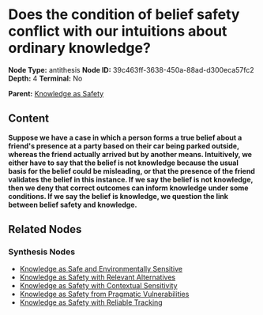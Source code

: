 # Does the condition of belief safety conflict with our intuitions about ordinary knowledge?

**Node Type:** antithesis
**Node ID:** 39c463ff-3638-450a-88ad-d300eca57fc2
**Depth:** 4
**Terminal:** No

**Parent:** [Knowledge as Safety](knowledge-as-safety-synthesis-2fa12d6d-538c-4f9c-a3c1-eed07a24e3a1.md)

## Content

**Suppose we have a case in which a person forms a true belief about a friend's presence at a party based on their car being parked outside, whereas the friend actually arrived but by another means. Intuitively, we either have to say that the belief is not knowledge because the usual basis for the belief could be misleading, or that the presence of the friend validates the belief in this instance. If we say the belief is not knowledge, then we deny that correct outcomes can inform knowledge under some conditions. If we say the belief is knowledge, we question the link between belief safety and knowledge.**

## Related Nodes

### Synthesis Nodes

- [Knowledge as Safe and Environmentally Sensitive](knowledge-as-safe-and-environmentally-sensitive-synthesis-cffd1ed2-64bf-42bc-90d4-2ac7eda007bb.md)
- [Knowledge as Safety with Relevant Alternatives](knowledge-as-safety-with-relevant-alternatives-synthesis-54c0e73c-c9a9-415d-a653-d076b9b31d6e.md)
- [Knowledge as Safety with Contextual Sensitivity](knowledge-as-safety-with-contextual-sensitivity-synthesis-5451c090-48f1-46bf-be5d-6caadfa69a99.md)
- [Knowledge as Safety from Pragmatic Vulnerabilities](knowledge-as-safety-from-pragmatic-vulnerabilities-synthesis-b22a2361-9c2c-4793-9d83-8617bf16734a.md)
- [Knowledge as Safety with Reliable Tracking](knowledge-as-safety-with-reliable-tracking-synthesis-2029b11b-30e7-4c76-8ee9-8f191a6f6918.md)
